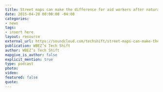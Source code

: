 ```yaml
---
title: Street maps can make the difference for aid workers after natural disasters
date: 2015-04-28 00:00:00 -04:00
categories:
- news
tags:
- insert here
layout: resource
external_url: https://soundcloud.com/techshift/street-maps-can-make-the-difference-for-aid-workers-after-natural-disasters
publication: WBEZ’s Tech Shift
author: WBEZ’s Tech Shift
mapgive_is_author: false
explicit_mention: true
type: podcast
photo: 
video: 
featured: false
quote: 
---
```


